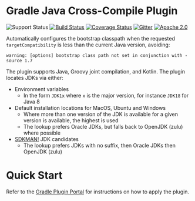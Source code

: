 # Gradle Java Cross-Compile Plugin

![Support Status](https://img.shields.io/badge/nebula-supported-brightgreen.svg)
[![Build Status](https://travis-ci.com/nebula-plugins/gradle-java-cross-compile-plugin.svg?branch=master)](https://travis-ci.com/nebula-plugins/gradle-java-cross-compile-plugin)
[![Coverage Status](https://coveralls.io/repos/nebula-plugins/gradle-java-cross-compile-plugin/badge.svg?branch=master&service=github)](https://coveralls.io/github/nebula-plugins/gradle-java-cross-compile-plugin?branch=master)
[![Gitter](https://badges.gitter.im/Join%20Chat.svg)](https://gitter.im/nebula-plugins/gradle-java-cross-compile-plugin?utm_source=badgeutm_medium=badgeutm_campaign=pr-badge)
[![Apache 2.0](https://img.shields.io/github/license/nebula-plugins/gradle-java-cross-compile-plugin.svg)](http://www.apache.org/licenses/LICENSE-2.0)

Automatically configures the bootstrap classpath when the requested `targetCompatibility` is less than the current Java version, avoiding:

	warning: [options] bootstrap class path not set in conjunction with -source 1.7

The plugin supports Java, Groovy joint compilation, and Kotlin. The plugin locates JDKs via either:

- Environment variables
    - In the form `JDK1x` where `x` is the major version, for instance `JDK18` for Java 8
- Default installation locations for MacOS, Ubuntu and Windows
    - Where more than one version of the JDK is available for a given version is available, the highest is used
    - The lookup prefers Oracle JDKs, but falls back to OpenJDK (zulu) where possible
- [SDKMAN!](http://sdkman.io/) JDK candidates
	- The lookup prefers JDKs with no suffix, then Oracle JDKs then OpenJDK (zulu)

# Quick Start

Refer to the [Gradle Plugin Portal](https://plugins.gradle.org/plugin/nebula.java-cross-compile) for instructions on how to apply the plugin.
